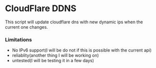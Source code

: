 # CloudFlare DDNS
This script will update cloudflare dns with new dynamic ips when the current one changes.


### Limitations
- No IPv6 support(I will be do not if this is possible with the current api)
- reliablity(another thing I will be working on)
- untested(I will be testing it in a few days)
